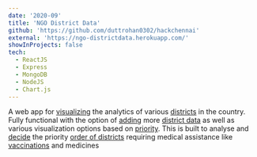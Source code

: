 ```yaml
---
date: '2020-09'
title: 'NGO District Data'
github: 'https://github.com/duttrohan0302/hackchennai'
external: 'https://ngo-districtdata.herokuapp.com/'
showInProjects: false
tech:
  - ReactJS
  - Express
  - MongoDB
  - NodeJS
  - Chart.js
---
```


A web app for [visualizing](#) the analytics of various [districts](#) in the country. Fully functional with the option of [adding](#) more [district data](#) as well as various visualization options based on [priority](#). This is built to analyse and [decide](#) the priority [order of districts](#) requiring medical assistance like [vaccinations](#) and medicines
